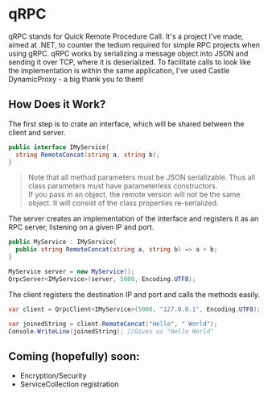 # qRPC

qRPC stands for Quick Remote Procedure Call.  It's a project I've made, aimed at .NET, to counter the tedium required for simple RPC projects when using gRPC.  qRPC works by serializing a message object into JSON and sending it over TCP, where it is deserialized.  To facilitate calls to look like the implementation is within the same application, I've used Castle DynamicProxy - a big thank you to them!


## How Does it Work?

The first step is to crate an interface, which will be shared between the client and server.

```c#
public interface IMyService{
  string RemoteConcat(string a, string b);
}
```

> Note that all method parameters must be JSON serializable.  Thus all class parameters must have parameterless constructors.  
> If you pass in an object, the remote version will not be the same object.  It will consist of the class properties re-serialized.

The server creates an implementation of the interface and registers it as an RPC server, listening on a given IP and port.

```c#
public MyService : IMyService{
  public string RemoteConcat(string a, string b) => a + b;
}

MyService server = new MyService();
QrpcServer<IMyService>(server, 5000, Encoding.UTF8);

```

The client registers the destination IP and port and calls the methods easily.

```c#
var client = QrpcClient<IMyService>(5000, "127.0.0.1", Encoding.UTF8);

var joinedString = client.RemoteConcat("Hello", " World");
Console.WriteLine(joinedString); //Gives us "Hello World"
```

## Coming (hopefully) soon:

 - Encryption/Security
 - ServiceCollection registration
